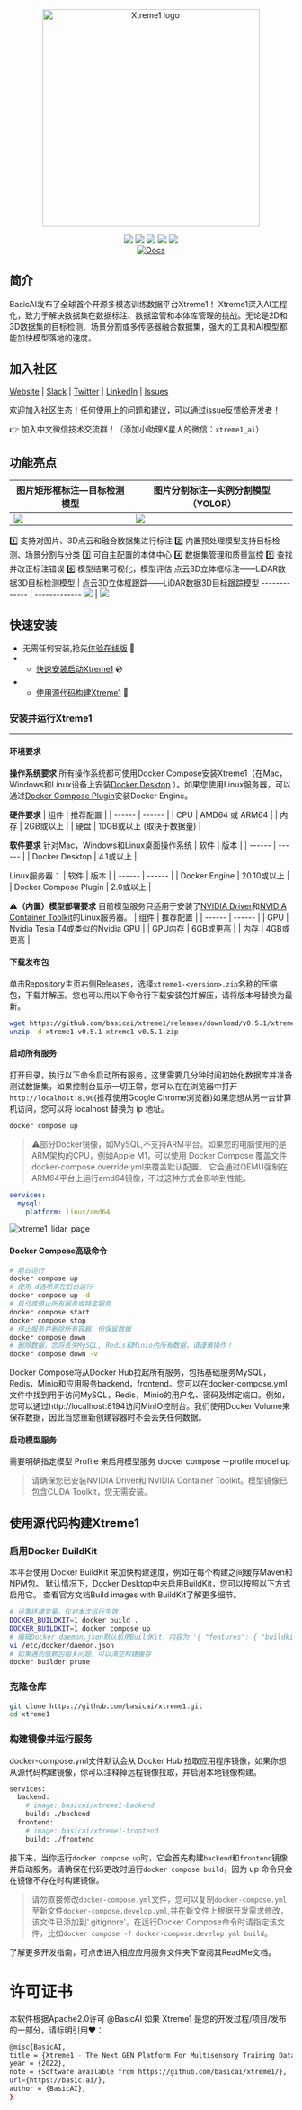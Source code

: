 <div align="center">
<img width="386" alt="Xtreme1 logo" src="https://user-images.githubusercontent.com/84139543/190300943-98da7d5c-bd67-4074-a94f-b7405d29fb90.png">

![](https://img.shields.io/badge/Release-v0.5.1-green) 
![](https://img.shields.io/badge/License-Apache%202.0-blueviolet)
<a href="https://join.slack.com/share/enQtNDA4MjA4MzEwNjg1Mi04ZDc1NmI4YzMxNjgyYWRhZGExMzM1NzllZTQ3Yzk5ZjAzZWQ4MWM5ZjNiZmQ0OGE2YzU5YTkwZGIzNTc5ZGMz" alt="Join Slack">
<img src="https://img.shields.io/static/v1?label=Join&message=Slack&color=ff69b4" /></a>
<a href="https://twitter.com/BasicAIteam" alt="Follow Twitter"><img src="https://img.shields.io/badge/Follow-Twitter-blue" /></a>
<a href="https://app.basic.ai/#/login" alt="app">
<img src="https://img.shields.io/badge/Xtreme1-App-yellow" /></a>    
[![Docs](https://img.shields.io/badge/Docs-Stable-success.svg?style=flat&longCache=true)](http://docs.basic.ai/)
</div>


## 简介
BasicAI发布了全球首个开源多模态训练数据平台Xtreme1！
Xtreme1深入AI工程化，致力于解决数据集在数据标注、数据监管和本体库管理的挑战。无论是2D和3D数据集的目标检测、场景分割或多传感器融合数据集，强大的工具和AI模型都能加快模型落地的速度。

## 加入社区
[Website](https://basic.ai) | [Slack](https://join.slack.com/share/enQtNDA4MjA4MzEwNjg1Mi04ZDc1NmI4YzMxNjgyYWRhZGExMzM1NzllZTQ3Yzk5ZjAzZWQ4MWM5ZjNiZmQ0OGE2YzU5YTkwZGIzNTc5ZGMz) | [Twitter](https://twitter.com/BasicAIteam) |  [LinkedIn](https://www.linkedin.com/company/basicaius/about/?viewAsMember=true) | [Issues](https://github.com/basicai/xtreme1/issues)

欢迎加入社区生态！任何使用上的问题和建议，可以通过issue反馈给开发者！

👉 加入中文微信技术交流群！（添加小助理X星人的微信：`xtreme1_ai`）


## 功能亮点
图片矩形框标注—目标检测模型  | 图片分割标注—实例分割模型（YOLOR）
------------- | -------------
![](/docs/images/image-bbox-model.gif)  |  ![](/docs/images/2d-seg-model.gif)

1️⃣ 支持对图片、3D点云和融合数据集进行标注
2️⃣ 内置预处理模型支持目标检测、场景分割与分类
3️⃣ 可自主配置的本体中心
4️⃣ 数据集管理和质量监控
5️⃣ 查找并改正标注错误
6️⃣ 模型结果可视化，模型评估
点云3D立体框标注——LiDAR数据3D目标检测模型  | 点云3D立体框跟踪——LiDAR数据3D目标跟踪模型
------------- | -------------
![](/docs/images/3d-annotation.gif)  |  ![](/docs/images/3d-track-model.gif)

## 快速安装
- 无需任何安装,抢先[体验在线版](https://app.basic.ai/#/login/) 🚀
- * [快速安装启动Xtreme1](#安装并运行Xtreme1) :cd:
- * [使用源代码构建Xtreme1](#build-xtreme1-from-source-code) :wrench:

### 安装并运行Xtreme1
----
#### 环境要求
**操作系统要求**
所有操作系统都可使用Docker Compose安装Xtreme1（在Mac，Windows和Linux设备上安装[Docker Desktop](https://docs.docker.com/desktop/) ）。如果您使用Linux服务器，可以通过[Docker Compose Plugin](https://docs.docker.com/compose/install/linux/)安装Docker Engine。

**硬件要求**
| 组件 | 推荐配置 |
| ------ | ------ |
| CPU | AMD64 或 ARM64 |
| 内存 | 2GB或以上 |
| 硬盘 | 10GB或以上 (取决于数据量) |

**软件要求**
针对Mac，Windows和Linux桌面操作系统
| 软件 | 版本 |
| ------ | ------ |
| Docker Desktop | 4.1或以上 |

Linux服务器：
| 软件 | 版本 |
| ------ | ------ |
| Docker Engine | 20.10或以上 |
| Docker Compose Plugin | 2.0或以上 |

**⚠️（内置）模型部署要求**
目前模型服务只适用于安装了[NVIDIA Driver](https://docs.nvidia.com/datacenter/tesla/tesla-installation-notes/index.html)和[NVIDIA Container Toolkit](https://docs.nvidia.com/datacenter/cloud-native/container-toolkit/install-guide.html#docker)的Linux服务器。
| 组件 | 推荐配置 |
| ------ | ------ |
| GPU | Nvidia Tesla T4或类似的Nvidia GPU |
| GPU内存 | 6GB或更高 |
| 内存 | 4GB或更高 |

#### 下载发布包
单击Repository主页右侧Releases，选择`xtreme1-<version>.zip`名称的压缩包，下载并解压。您也可以用以下命令行下载安装包并解压，请将版本号替换为最新。
```bash
wget https://github.com/basicai/xtreme1/releases/download/v0.5.1/xtreme1-v0.5.1.zip
unzip -d xtreme1-v0.5.1 xtreme1-v0.5.1.zip
```

#### 启动所有服务
打开目录，执行以下命令启动所有服务，这里需要几分钟时间初始化数据库并准备测试数据集，如果控制台显示一切正常，您可以在在浏览器中打开`http://localhost:8190`(推荐使用Google Chrome浏览器)如果您想从另一台计算机访问，您可以将 localhost 替换为 ip 地址。

```bash
docker compose up
```

> ⚠️部分Docker镜像，如MySQL,不支持ARM平台。如果您的电脑使用的是ARM架构的CPU，例如Apple M1，可以使用 Docker Compose 覆盖文件docker-compose.override.yml来覆盖默认配置。
它会通过QEMU强制在ARM64平台上运行amd64镜像，不过这种方式会影响到性能。

```yaml
services:
  mysql:
    platform: linux/amd64
```

<img src="https://www.basic.ai/_nuxt/img/4f457dd.png" alt="xtreme1_lidar_page">

#### Docker Compose高级命令

```bash
# 前台运行
docker compose up
# 使用-d选项来在后台运行
docker compose up -d
# 启动或停止所有服务或特定服务
docker compose start
docker compose stop
# 停止服务并删除所有容器，但保留数据
docker compose down
# 删除数据，您将丢失MySQL, Redis和Minio内所有数据，请谨慎操作！
docker compose down -v
```

Docker Compose将从Docker Hub拉起所有服务，包括基础服务MySQL，Redis，Minio和应用服务backend，frontend。您可以在docker-compose.yml文件中找到用于访问MySQL，Redis，Minio的用户名、密码及绑定端口。例如，您可以通过http://localhost:8194访问MinIO控制台。我们使用Docker Volume来保存数据，因此当您重新创建容器时不会丢失任何数据。

#### 启动模型服务
需要明确指定模型 Profile 来启用模型服务
docker compose --profile model up
>请确保您已安装NVIDIA Driver和 NVIDIA Container Toolkit。模型镜像已包含CUDA Toolkit，您无需安装。

## 使用源代码构建Xtreme1
### 启用Docker BuildKit
本平台使用 Docker BuildKit 来加快构建速度，例如在每个构建之间缓存Maven和NPM包。 默认情况下，Docker Desktop中未启用BuildKit，您可以按照以下方式启用它。 查看官方文档Build images with BuildKit了解更多细节。

```bash
# 设置环境变量，仅对本次运行生效
DOCKER_BUILDKIT=1 docker build .
DOCKER_BUILDKIT=1 docker compose up
# 编辑Docker daemon.json默认启用BuildKit，内容为 '{ "features": { "buildkit": true } }'
vi /etc/docker/daemon.json
# 如果遇到依赖包相关问题，可以清空构建缓存
docker builder prune
```

### 克隆仓库

```bash
git clone https://github.com/basicai/xtreme1.git
cd xtreme1
```

### 构建镜像并运行服务
docker-compose.yml文件默认会从 Docker Hub 拉取应用程序镜像，如果你想从源代码构建镜像，你可以注释掉远程镜像拉取，并启用本地镜像构建。

```bash
services:
  backend:
    # image: basicai/xtreme1-backend
    build: ./backend
  frontend:
    # image: basicai/xtreme1-frontend
    build: ./frontend
```

接下来，当你运行`docker compose up`时，它会首先构建`backend`和`frontend`镜像并启动服务。请确保在代码更改时运行`docker compose build`，因为 up 命令只会在镜像不存在时构建镜像。
> 请勿直接修改`docker-compose.yml`文件，您可以复制`docker-compose.yml`至新文件`docker-compose.develop.yml`,并在新文件上根据开发需求修改，该文件已添加到'.gitignore'。在运行Docker Compose命令时请指定该文件，比如`docker compose -f docker-compose.develop.yml build`。

了解更多开发指南，可点击进入相应应用服务文件夹下查阅其ReadMe文档。

# 许可证书
本软件根据Apache2.0许可 @BasicAI
如果 Xtreme1 是您的开发过程/项目/发布的一部分，请标明引用❤️：

```bash
@misc{BasicAI,
title = {Xtreme1 - The Next GEN Platform For Multisensory Training Data},
year = {2022},
note = {Software available from https://github.com/basicai/xtreme1/},
url={https://basic.ai/},
author = {BasicAI},
}
```
